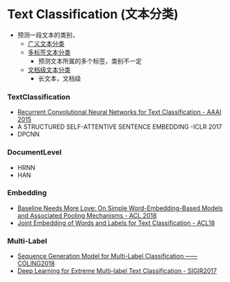 # Text Classification (文本分类)
- 预测一段文本的类别，
    - [广义文本分类](##TextClassification)
    - [多标签文本分类](###Multi-Label)
        - 预测文本所属的多个标签，类别不一定
    - [文档级文本分类](###DocomentLevel)
        - 长文本，文档级



### TextClassification
- [Recurrent Convolutional Neural Networks for Text Classification - AAAI 2015](TextClassification/RecurrentConvolutionalNeuralNetworksforTextClassification.md)
- A STRUCTURED SELF-ATTENTIVE SENTENCE EMBEDDING -ICLR 2017
- DPCNN

### DocumentLevel
- HRNN
- HAN

### Embedding
- [Baseline Needs More Love: On Simple Word-Embedding-Based Models and Associated Pooling Mechanisms  - ACL 2018](BaselineNeedsMoreLoveOnSimpleWordEmbeddingBasedModelsandAssociatedPoolingMechanisms.md)
- [Joint Embedding of Words and Labels for Text Classification - ACL18](JointEmbeddingofWordsandLabelsforTextClassification.md)

### Multi-Label
- [Sequence Generation Model for Multi-Label Classification —— COLING2018](SequenceGenerationModelforMulti-LabelClassification.md)
- [Deep Learning for Extreme Multi-label Text Classification  - SIGIR2017](DeepLearningforExtremeMultilabelTextClassification.md)
